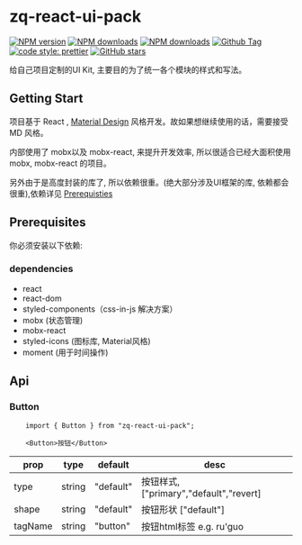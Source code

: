 # zq-react-ui-pack
[![NPM version](https://img.shields.io/npm/v/zq-react-ui-pack.svg?style=flat-square)](https://www.npmjs.com/package/zq-react-ui-pack)
[![NPM downloads](https://img.shields.io/npm/dw/zq-react-ui-pack.svg.svg?style=flat-square)](https://www.npmjs.com/package/zq-react-ui-pack)
[![NPM downloads](https://img.shields.io/npm/l/zq-react-ui-pack.svg.svg?style=flat-square)](https://www.npmjs.com/package/zq-react-ui-pack)
[![Github Tag](https://img.shields.io/github/tag/zq-react-ui-pack/zq-react-ui-pack.svg)](https://www.npmjs.com/package/zq-react-ui-pack)
[![code style: prettier](https://img.shields.io/badge/code_style-prettier-ff69b4.svg)](https://github.com/prettier/prettier)
[![GitHub stars](https://img.shields.io/github/stars/badges/zq-react-ui-pack.svg?style=social&label=Stars)](https://github.com/JennerChen/zq-react-ui-pack/tree/develop)

给自己项目定制的UI Kit, 主要目的为了统一各个模块的样式和写法。

## Getting Start

项目基于 React , [Material Design](https://material.io/design/material-theming/) 风格开发。故如果想继续使用的话，需要接受 MD 风格。

内部使用了 mobx以及 mobx-react, 来提升开发效率, 所以很适合已经大面积使用 mobx, mobx-react 的项目。

另外由于是高度封装的库了, 所以依赖很重。(绝大部分涉及UI框架的库, 依赖都会很重),依赖详见 [Prerequisties](#prerequisites)

## Prerequisites

你必须安装以下依赖:

### dependencies
- react
- react-dom
- styled-components（css-in-js 解决方案）
- mobx (状态管理)
- mobx-react
- styled-icons (图标库, Material风格)
- moment (用于时间操作)

## Api
### Button
```
	import { Button } from "zq-react-ui-pack";
    
    <Button>按钮</Button>
```
prop| type | default| desc
--------------| ------------------ |------------------|----|
type | string| "default"| 按钮样式, ["primary","default","revert]
shape| string| "default"| 按钮形状 ["default"]
tagName| string | "button"| 按钮html标签 e.g. ru'guo

<!--stackedit_data:
eyJoaXN0b3J5IjpbLTQ0OTg4MjUxMywtNzc1OTkwNzk3LC0zNz
M3NDIwMiwtMTE2MTY2NzcyLDEwNjY5OTI2NzAsODcyMzkzNTg5
LDEzNzUwODU3MSwxNDIwOTA1NjQwLC0xMDA1NTM1MzI0XX0=
-->